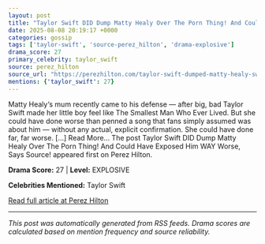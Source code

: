 ```yaml
---
layout: post
title: "Taylor Swift DID Dump Matty Healy Over The Porn Thing! And Could Have Exposed Him WAY Worse, Says Source!"""
date: 2025-08-08 20:19:17 +0000
categories: gossip
tags: ['taylor-swift', 'source-perez_hilton', 'drama-explosive']
drama_score: 27
primary_celebrity: taylor_swift
source: perez_hilton
source_url: "https://perezhilton.com/taylor-swift-dumped-matty-healy-swifties-porn-controversy/"""
mentions: {'taylor_swift': 27}
---
```


Matty Healy‘s mum recently came to his defense — after big, bad Taylor Swift made her little boy feel like The Smallest Man Who Ever Lived. But she could have done worse than penned a song that fans simply assumed was about him — without any actual, explicit confirmation. She could have done far, far worse. [...] Read More... The post Taylor Swift DID Dump Matty Healy Over The Porn Thing! And Could Have Exposed Him WAY Worse, Says Source! appeared first on Perez Hilton.

**Drama Score:** 27 | **Level:** EXPLOSIVE

**Celebrities Mentioned:** Taylor Swift

[Read full article at Perez Hilton](https://perezhilton.com/taylor-swift-dumped-matty-healy-swifties-porn-controversy/)

---
*This post was automatically generated from RSS feeds. Drama scores are calculated based on mention frequency and source reliability.*

